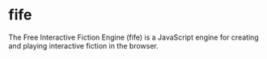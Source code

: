 # fife
The Free Interactive Fiction Engine (fife) is a JavaScript engine for creating and playing interactive fiction in the browser.
